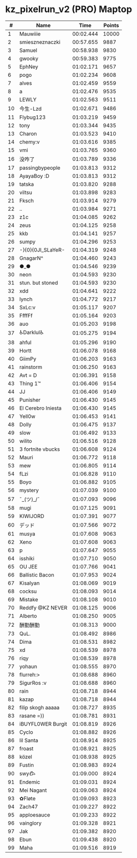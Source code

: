 # kz_pixelrun_v2 (PRO) Maptop

|  # | Name | Time | Points |
|-------------- | -------------- | -------------- | -------------- | 
| 1 | Mauwiiie | 00:02.444 | 10000 | 
| 2 | smieszneznaczki | 00:57.655 | 9887 | 
| 3 | Samuel | 00:58.938 | 9830 | 
| 4 | gwooky | 00:59.383 | 9775 | 
| 5 | EphNey | 01:02.171 | 9657 | 
| 6 | pogo | 01:02.234 | 9608 | 
| 7 | alves | 01:02.459 | 9559 | 
| 8 | a | 01:02.476 | 9535 | 
| 9 | LEWLY | 01:02.563 | 9511 | 
| 10 | 今生-Lzd | 01:02.671 | 9486 | 
| 11 | Flybug123 | 01:03.219 | 9459 | 
| 12 | tony | 01:03.344 | 9435 | 
| 13 | Charon | 01:03.523 | 9410 | 
| 14 | chemy:v | 01:03.616 | 9385 | 
| 15 | vmi | 01:03.765 | 9360 | 
| 16 | 没咋了 | 01:03.789 | 9336 | 
| 17 | passingbypeople | 01:03.813 | 9312 | 
| 18 | AyayaBoy :D | 01:03.813 | 9312 | 
| 19 | tatska | 01:03.820 | 9288 | 
| 20 | viltsu | 01:03.898 | 9283 | 
| 21 | Fksch | 01:03.914 | 9279 | 
| 22 | .. | 01:03.984 | 9271 | 
| 23 | z1c | 01:04.085 | 9262 | 
| 24 | zeus | 01:04.125 | 9258 | 
| 25 | kkb | 01:04.141 | 9257 | 
| 26 | sumpy | 01:04.296 | 9253 | 
| 27 | -}{0}{0JI_SLaYeR- | 01:04.319 | 9248 | 
| 28 | GnagarN^ | 01:04.460 | 9243 | 
| 29 | ●_● | 01:04.546 | 9239 | 
| 30 | neon | 01:04.593 | 9230 | 
| 31 | stun. but stoned | 01:04.593 | 9230 | 
| 32 | xdd | 01:04.641 | 9222 | 
| 33 | lynch | 01:04.772 | 9217 | 
| 34 | SxLc:v | 01:05.117 | 9207 | 
| 35 | FfffFf | 01:05.164 | 9203 | 
| 36 | auo | 01:05.203 | 9198 | 
| 37 | ♿Darklul♿ | 01:05.275 | 9194 | 
| 38 | ahful | 01:05.296 | 9190 | 
| 39 | Hortt | 01:06.078 | 9168 | 
| 40 | GiimPy | 01:06.203 | 9163 | 
| 41 | rainstorm | 01:06.250 | 9163 | 
| 42 | Avt = D | 01:06.391 | 9158 | 
| 43 | Thing 1™ | 01:06.406 | 9154 | 
| 44 | JJ | 01:06.406 | 9149 | 
| 45 | Punisher | 01:06.430 | 9145 | 
| 46 | El Cerebro Iniesta | 01:06.430 | 9145 | 
| 47 | Yell0w | 01:06.453 | 9141 | 
| 48 | Dolly | 01:06.475 | 9137 | 
| 49 | slow | 01:06.492 | 9133 | 
| 50 | wilito | 01:06.516 | 9128 | 
| 51 | 3 fortnite vbucks | 01:06.608 | 9124 | 
| 52 | Mauri | 01:06.772 | 9118 | 
| 53 | mew | 01:06.805 | 9114 | 
| 54 | fLzi | 01:06.828 | 9110 | 
| 55 | Boyo | 01:06.882 | 9105 | 
| 56 | mystery | 01:07.039 | 9100 | 
| 57 | ¯\_(ツ)_/¯ | 01:07.093 | 9096 | 
| 58 | mugi | 01:07.125 | 9091 | 
| 59 | KIWIJORD | 01:07.391 | 9077 | 
| 60 | デッド | 01:07.566 | 9072 | 
| 61 | musya | 01:07.608 | 9063 | 
| 62 | Xeno | 01:07.608 | 9063 | 
| 63 | p | 01:07.647 | 9055 | 
| 64 | isshiki | 01:07.710 | 9050 | 
| 65 | OU JEE | 01:07.766 | 9041 | 
| 66 | Ballistic Bacon | 01:07.953 | 9024 | 
| 67 | Kisalyan | 01:08.069 | 9019 | 
| 68 | cocksu | 01:08.093 | 9014 | 
| 69 | Mistake | 01:08.108 | 9010 | 
| 70 | Reddfy @KZ NEVER | 01:08.125 | 9006 | 
| 71 | Alberto | 01:08.250 | 9005 | 
| 72 | 酬勤酬勤 | 01:08.313 | 9000 | 
| 73 | QuL. | 01:08.492 | 8986 | 
| 74 | Dima | 01:08.531 | 8982 | 
| 75 | xd | 01:08.539 | 8978 | 
| 76 | riqy | 01:08.539 | 8978 | 
| 77 | yohaun | 01:08.555 | 8970 | 
| 78 | flurreh:> | 01:08.688 | 8960 | 
| 79 | SigurRos :v | 01:08.688 | 8960 | 
| 80 | rain | 01:08.718 | 8944 | 
| 81 | kazap | 01:08.718 | 8944 | 
| 82 | filip skogh aaaaa | 01:08.727 | 8935 | 
| 83 | rasane =)) | 01:08.781 | 8931 | 
| 84 | iBUYFL0WER Burgit | 01:08.819 | 8926 | 
| 85 | Cyclo | 01:08.882 | 8926 | 
| 86 | lil Santa | 01:08.914 | 8925 | 
| 87 | froast | 01:08.921 | 8925 | 
| 88 | közel | 01:08.938 | 8925 | 
| 89 | Fustin | 01:08.983 | 8924 | 
| 90 | swy𐂃 | 01:09.000 | 8924 | 
| 91 | Endemic | 01:09.031 | 8924 | 
| 92 | Mei Nagant | 01:09.063 | 8924 | 
| 93 | ✿Fløte | 01:09.093 | 8923 | 
| 94 | Zach47 | 01:09.227 | 8922 | 
| 95 | apploesauce | 01:09.233 | 8922 | 
| 96 | vainglory | 01:09.328 | 8921 | 
| 97 | Jak | 01:09.382 | 8920 | 
| 98 | Ebun | 01:09.438 | 8920 | 
| 99 | Maha | 01:09.516 | 8919 | 

